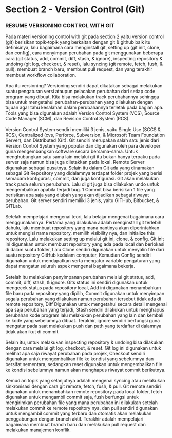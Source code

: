 # Section 2 - Version Control (Git)

### RESUME VERSIONING CONTROL WITH GIT

Pada materi versioning control with git pada section 2 yaitu version control (git) berisikan topik-topik yang berkaitan dengan git & github baik itu definisinya, lalu bagaimana cara menginstall git, setting up (git init, clone, dan config), cara menyimpan perubahan pada git menggunakan beberapa cara (git status, add, commit, diff, stash, & ignore), inspecting repository & undoing (git log, checkout, & reset), lalu syncing (git remote, fetch, fush, & pull), membuat branch baru, membuat pull request, dan yang terakhir membuat workflow collaboration. <br><br>
Apa itu versioning? Versioning sendiri dapat dikatakan sebagai melakukan suatu pengaturan versi ataupun pelacakan perubahan dari setiap code program yang dibuat. Kita bisa melakukan track perubahannya sehingga bisa untuk mengetahui perubahan-perubahan yang dilakukan dengan tujuan agar tahu kesalahan dalam perubahannya terletak pada bagian apa. Tools yang bisa digunakan adalah Version Control System (VCS), Source Code Manager (SCM), dan Revision Control System (RCS).<br><br>
Version Control System sendiri memiliki 3 jenis, yaitu Single Use (SCCS & RCS), Centralized (cvs, Perforce, Subversion, & Microsoft Team Foundation Server), dan Distributed (Git). Git sendiri merupakan salah satu jenis dari Version Control System yang popular dan digunakan oleh para developer guna mengembangkan software secara bersama-sama. Untuk menghubungkan satu sama lain melalui git itu bukan hanya terpaku pada server saja namun bisa juga diletakkan pada lokal. Remote Server digunakan sebagai pusatnya. Selain itu dalam Git ada yang dinamakan sebagai Git Repository yang didalamnya terdapat folder projek yang berisi semacam konfigurasi, commit, dan juga konfigurasi. Git akan melakukan track pada seluruh perubahan. Lalu di git juga bisa dilakukan undo untuk mengembalikan apabila terjadi bug. 1 Commit bisa berisikan 1 file yang berisikan apa saja yang diubah yang akan dijadikan sebagai riwayat perubahan. Git server sendiri memiliki 3 jenis, yaitu GITHub, Bitbucket, & GITLab. <br><br>
Setelah mempelajari mengenai teori, lalu belajar mengenai bagaimana cara menggunakannya. Pertama yang dilakukan adalah menginstall git terlebih dahulu, lalu membuat repository yang mana nantinya akan diperintahkan untuk mengisi nama repository, memilih visibility nya, dan initialize this repository. Lalu melakukan setting up melalui git ini, clone, & config. Git init ini digunakan untuk membuat repository yang ada pada local dan berlokasi di dalam suatu folder, Lalu Clone sendiri digunakan untuk menyalin file dari suatu repository GitHub kedalam computer, Kemudian Config sendiri digunakan untuk mendapatkan serta mengatur variable pengaturan yang dapat mengatur seluruh aspek mengenai bagaimana bekerja. <br><br>
Setelah itu melakukan penyimpanan perubahan melalui git status, add, commit, diff, stash, & ignore. Gits status ini sendiri digunakan untuk mengecek status pada repository local, Add ini digunakan menambahkan file baru pada repository yang dipilih, Commit digunakan untuk menyimpan segala perubahan yang dilakukan namun perubahan tersebut tidak ada di remote repository, Diff Digunakan untuk mengetahui secara detail mengenai apa saja perubahan yang terjadi, Stash sendiri dilakukan untuk menghapus perubahan kode program lalu melakukan perubahan yang lain dan kembali ke kode yang sebelumnya dibuat. Terakhir, ignore sendiri berfungsi guna mengatur pada saat melakukan push dan path yang terdaftar di dalamnya tidak akan ikut di commit. <br><br>
Selain itu, untuk melakukan inspecting repository & undoing bisa dilakukan dengan cara melalui git log, checkout, & reset. Git log ini digunakan untuk melihat apa saja riwayat perubahan pada projek, Checkout sendiri digunakan untuk mengembalikan file ke kondisi yang sebelumnya dan bersifat sementara, sedangkan reset digunakan untuk mengembalikan file ke kondisi sebelumnya namun akan menghapus riwayat commit berikutnya. <br><br>
Kemudian topik yang selanjutnya adalah mengenai syncing atau melakukan sinkronisasi dengan cara git remote, fetch, fush, & pull. Git remote sendiri digunakan untuk menambahkan remote repository pada local folder, fetch digunakan untuk mengambil commit saja, fush berfungsi untuk mengirimkan perubahan file yang mana perubahan ini dilakukan setelah melakukan commit ke remote repository nya, dan pull sendiri digunakan untuk mengambil commit yang terbaru dan otomatis akan melakukan penggabungan dengan branch aktif. Terakhir adalah mempelajari bagaimana membuat branch baru dan melakukan pull request dan melakukan manajemen konflik. <br><br>
